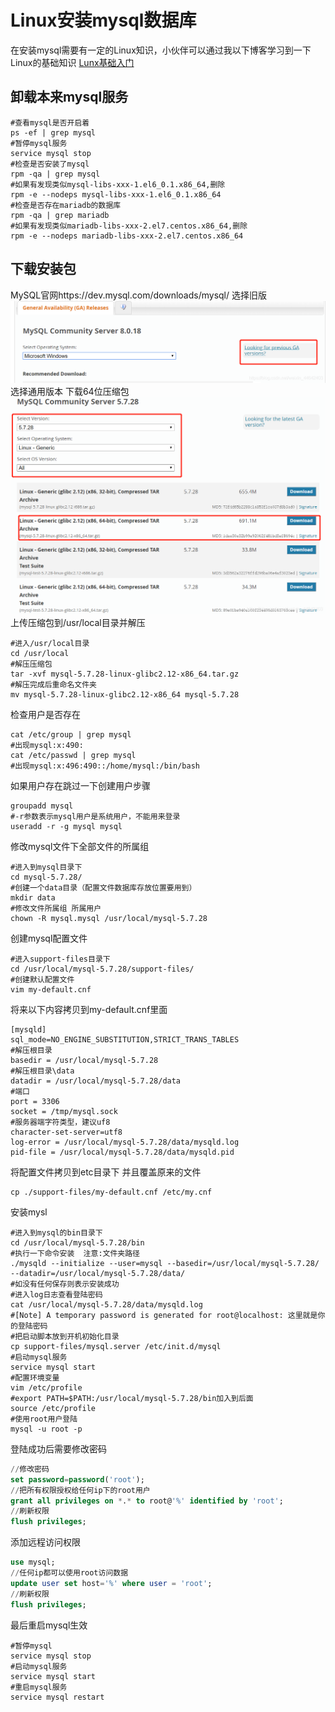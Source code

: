 ﻿# Linux安装mysql数据库
在安装mysql需要有一定的Linux知识，小伙伴可以通过我以下博客学习到一下Linux的基础知识
[Lunx基础入门](../Liunx专栏/Linux-安装和常用命令.md)
## 卸载本来mysql服务
~~~shell
#查看mysql是否开启着
ps -ef | grep mysql
#暂停mysql服务
service mysql stop
#检查是否安装了mysql
rpm -qa | grep mysql
#如果有发现类似mysql-libs-xxx-1.el6_0.1.x86_64,删除
rpm -e --nodeps mysql-libs-xxx-1.el6_0.1.x86_64
#检查是否存在mariadb的数据库
rpm -qa | grep mariadb
#如果有发现类似mariadb-libs-xxx-2.el7.centos.x86_64,删除
rpm -e --nodeps mariadb-libs-xxx-2.el7.centos.x86_64
~~~
## 下载安装包
MySQL官网https://dev.mysql.com/downloads/mysql/
选择旧版
![在这里插入图片描述](./images/20191217215336127.png)
选择通用版本 下载64位压缩包
![在这里插入图片描述](./images/20191217215425779.png)
上传压缩包到/usr/local目录并解压
~~~shell
#进入/usr/local目录
cd /usr/local
#解压压缩包
tar -xvf mysql-5.7.28-linux-glibc2.12-x86_64.tar.gz 
#解压完成后重命名文件夹
mv mysql-5.7.28-linux-glibc2.12-x86_64 mysql-5.7.28
~~~
检查用户是否存在
~~~shell
cat /etc/group | grep mysql
#出现mysql:x:490:
cat /etc/passwd | grep mysql
#出现mysql:x:496:490::/home/mysql:/bin/bash
~~~
如果用户存在跳过一下创建用户步骤
~~~shell
groupadd mysql
#-r参数表示mysql用户是系统用户，不能用来登录
useradd -r -g mysql mysql
~~~
修改mysql文件下全部文件的所属组
~~~shell
#进入到mysql目录下
cd mysql-5.7.28/
#创建一个data目录（配置文件数据库存放位置要用到）
mkdir data
#修改文件所属组 所属用户
chown -R mysql.mysql /usr/local/mysql-5.7.28
~~~
创建mysql配置文件
~~~shell
#进入support-files目录下
cd /usr/local/mysql-5.7.28/support-files/
#创建默认配置文件
vim my-default.cnf
~~~
将来以下内容拷贝到my-default.cnf里面
~~~shell
[mysqld]
sql_mode=NO_ENGINE_SUBSTITUTION,STRICT_TRANS_TABLES 
#解压根目录
basedir = /usr/local/mysql-5.7.28
#解压根目录\data
datadir = /usr/local/mysql-5.7.28/data
#端口
port = 3306
socket = /tmp/mysql.sock
#服务器端字符类型，建议uf8
character-set-server=utf8
log-error = /usr/local/mysql-5.7.28/data/mysqld.log
pid-file = /usr/local/mysql-5.7.28/data/mysqld.pid
~~~
将配置文件拷贝到etc目录下 并且覆盖原来的文件
~~~shell
cp ./support-files/my-default.cnf /etc/my.cnf
~~~
安装mysl
~~~shell
#进入到mysql的bin目录下
cd /usr/local/mysql-5.7.28/bin
#执行一下命令安装  注意:文件夹路径
./mysqld --initialize --user=mysql --basedir=/usr/local/mysql-5.7.28/ --datadir=/usr/local/mysql-5.7.28/data/
#如没有任何保存则表示安装成功
#进入log日志查看登陆密码
cat /usr/local/mysql-5.7.28/data/mysqld.log
#[Note] A temporary password is generated for root@localhost: 这里就是你的登陆密码
#把启动脚本放到开机初始化目录
cp support-files/mysql.server /etc/init.d/mysql
#启动mysql服务
service mysql start
#配置环境变量
vim /etc/profile
#export PATH=$PATH:/usr/local/mysql-5.7.28/bin加入到后面
source /etc/profile
#使用root用户登陆
mysql -u root -p
~~~
登陆成功后需要修改密码
~~~sql
//修改密码
set password=password('root');
//把所有权限授权给任何ip下的root用户
grant all privileges on *.* to root@'%' identified by 'root';
//刷新权限
flush privileges;
~~~
添加远程访问权限
~~~sql
use mysql;
//任何ip都可以使用root访问数据
update user set host='%' where user = 'root';
//刷新权限
flush privileges;
~~~
最后重启mysql生效
~~~shell
#暂停mysql
service mysql stop
#启动mysql服务
service mysql start
#重启mysql服务
service mysql restart
~~~

